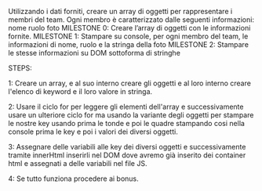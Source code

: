 Utilizzando i dati forniti, creare un array di oggetti per rappresentare i membri del team.
Ogni membro è caratterizzato dalle seguenti informazioni:
nome
ruolo
foto
MILESTONE 0:
Creare l’array di oggetti con le informazioni fornite.
MILESTONE 1:
Stampare su console, per ogni membro del team, le informazioni di nome, ruolo e la stringa della foto
MILESTONE 2:
Stampare le stesse informazioni su DOM sottoforma di stringhe


STEPS:

1: Creare un array, e al suo interno creare gli oggetti e al loro interno creare l'elenco di keyword e il loro valore in stringa.

2: Usare il ciclo for per leggere gli elementi dell'array e successivamente usare un ulteriore ciclo for ma usando la variante degli oggetti per stampare le nostre key usando prima le tonde e poi le quadre stampando cosi nella console prima le key e poi i valori dei diversi oggetti.

3: Assegnare delle variabili alle key dei diversi oggetti e successivamente tramite innerHtml inserirli nel DOM dove avremo già inserito dei container html e assegnati a delle variabili nel file JS.

4: Se tutto funziona procedere ai bonus.